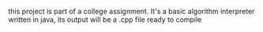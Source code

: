 this project is part of a college assignment.
It's a basic algorithm interpreter written in java, its output will be a .cpp file ready to compile